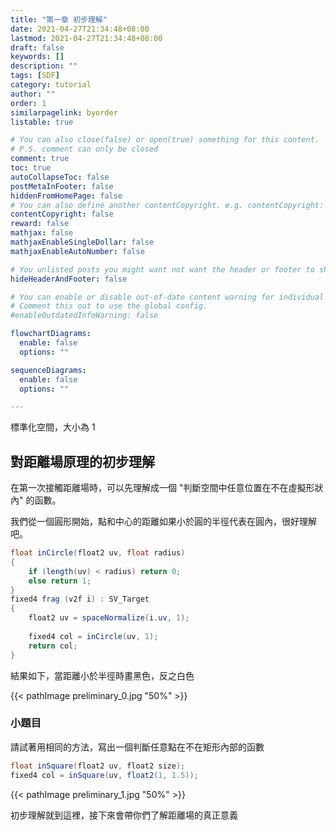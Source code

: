 ```yaml
---
title: "第一章 初步理解"
date: 2021-04-27T21:34:48+08:00
lastmod: 2021-04-27T21:34:48+08:00
draft: false
keywords: []
description: ""
tags: [SDF]
category: tutorial
author: ""
order: 1
similarpagelink: byorder
listable: true

# You can also close(false) or open(true) something for this content.
# P.S. comment can only be closed
comment: true
toc: true
autoCollapseToc: false
postMetaInFooter: false
hiddenFromHomePage: false
# You can also define another contentCopyright. e.g. contentCopyright: "This is another copyright."
contentCopyright: false
reward: false
mathjax: false
mathjaxEnableSingleDollar: false
mathjaxEnableAutoNumber: false

# You unlisted posts you might want not want the header or footer to show
hideHeaderAndFooter: false

# You can enable or disable out-of-date content warning for individual post.
# Comment this out to use the global config.
#enableOutdatedInfoWarning: false

flowchartDiagrams:
  enable: false
  options: ""

sequenceDiagrams: 
  enable: false
  options: ""

---
```


標準化空間，大小為 1

## 對距離場原理的初步理解

在第一次接觸距離場時，可以先理解成一個 "判斷空間中任意位置在不在虛擬形狀內" 的函數。

我們從一個圓形開始，點和中心的距離如果小於圓的半徑代表在圓內，很好理解吧。

```csharp
float inCircle(float2 uv, float radius)
{
    if (length(uv) < radius) return 0;
    else return 1;
}
fixed4 frag (v2f i) : SV_Target
{
    float2 uv = spaceNormalize(i.uv, 1);
    
    fixed4 col = inCircle(uv, 1);
    return col;
}
```

結果如下，當距離小於半徑時畫黑色，反之白色

{{< pathImage preliminary_0.jpg "50%" >}}

### 小題目

請試著用相同的方法，寫出一個判斷任意點在不在矩形內部的函數

```csharp
float inSquare(float2 uv, float2 size);
fixed4 col = inSquare(uv, float2(1, 1.5));
```

{{< pathImage preliminary_1.jpg "50%" >}}

初步理解就到這裡，接下來會帶你們了解距離場的真正意義
